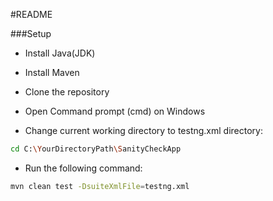#README


###Setup

- Install Java(JDK)

- Install Maven

- Clone the repository

- Open Command prompt (cmd) on Windows

- Change current working directory to testng.xml directory:
```sh
cd C:\YourDirectoryPath\SanityCheckApp
```
- Run the following command:
```sh
mvn clean test -DsuiteXmlFile=testng.xml
```

